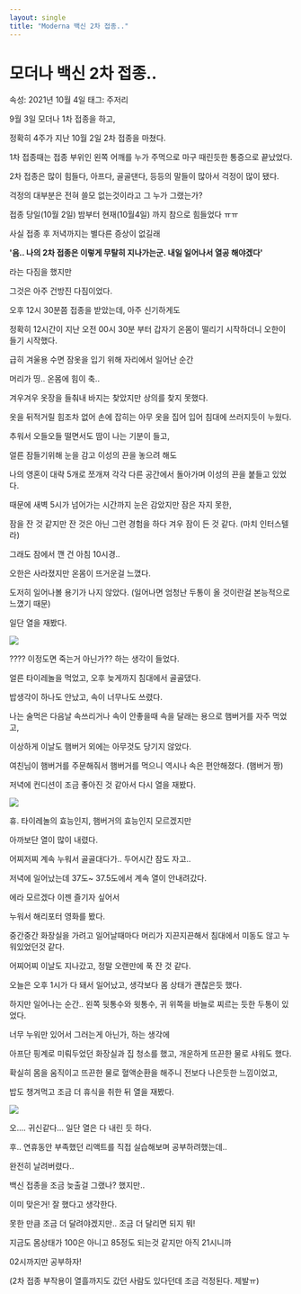 ```yaml
---
layout: single
title: "Moderna 백신 2차 접종.."
---
```


# 모더나 백신 2차 접종..

속성: 2021년 10월 4일
태그: 주저리

9월 3일 모더나 1차 접종을 하고,

정확히 4주가 지난 10월 2일 2차 접종을 마쳤다.

1차 접종때는 접종 부위인 왼쪽 어깨를 누가 주먹으로 마구 때린듯한 통증으로 끝났었다.

2차 접종은 많이 힘들다, 아프다, 골골댄다, 등등의 말들이 많아서 걱정이 많이 됐다.

걱정의 대부분은 전혀 쓸모 없는것이라고 그 누가 그랬는가?

접종 당일(10월 2일) 밤부터 현재(10월4일) 까지 참으로 힘들었다 ㅠㅠ

사실 접종 후 저녁까지는 별다른 증상이 없길래

**'음.. 나의 2차 접종은 이렇게 무탈히 지나가는군. 내일 일어나서 열공 해야겠다'**

라는 다짐을 했지만

그것은 아주 건방진 다짐이었다.

오후 12시 30분쯤 접종을 받았는데, 아주 신기하게도

정확히 12시간이 지난 오전 00시 30분 부터 갑자기 온몸이 떨리기 시작하더니 오한이 들기 시작했다.

급히 겨울용 수면 잠옷을 입기 위해 자리에서 일어난 순간

머리가 띵.. 온몸에 힘이 축..

겨우겨우 옷장을 들춰내 바지는 찾았지만 상의를 찾지 못했다.

옷을 뒤적거릴 힘조차 없어 손에 잡히는 아무 옷을 집어 입어 침대에 쓰러지듯이 누웠다.

추워서 오들오들 떨면서도 땀이 나는 기분이 들고,

얼른 잠들기위해 눈을 감고 이성의 끈을 놓으려 해도

나의 영혼이 대략 5개로 쪼개져 각각 다른 공간에서 돌아가며 이성의 끈을 붙들고 있었다.

때문에 새벽 5시가 넘어가는 시간까지 눈은 감았지만 잠은 자지 못한,

잠을 잔 것 같지만 잔 것은 아닌 그런 경험을 하다 겨우 잠이 든 것 같다. (마치 인터스텔라)

그래도 잠에서 깬 건 아침 10시경..

오한은 사라졌지만 온몸이 뜨거운걸 느꼈다.

도저히 일어나볼 용기가 나지 않았다. (일어나면 엄청난 두통이 올 것이란걸 본능적으로 느꼈기 때문)

일단 열을 재봤다.

![](https://images.velog.io/images/skagns211/post/cde85775-6667-42cb-bda2-db5ebd7e2f09/%E1%84%89%E1%85%B3%E1%84%8F%E1%85%B3%E1%84%85%E1%85%B5%E1%86%AB%E1%84%89%E1%85%A3%E1%86%BA%202021-10-04%2021.07.54.png)

???? 이정도면 죽는거 아닌가?? 하는 생각이 들었다.

얼른 타이레놀을 먹었고, 오후 늦게까지 침대에서 골골댔다.

밥생각이 하나도 안났고, 속이 너무나도 쓰렸다.

나는 술먹은 다음날 속쓰리거나 속이 안좋을때 속을 달래는 용으로 햄버거를 자주 먹었고,

이상하게 이날도 햄버거 외에는 아무것도 당기지 않았다.

여친님이 햄버거를 주문해줘서 햄버거를 먹으니 역시나 속은 편안해졌다. (햄버거 짱)

저녁에 컨디션이 조금 좋아진 것 같아서 다시 열을 재봤다.

![](https://images.velog.io/images/skagns211/post/c5c5cf20-c652-4272-a045-a0ee6ae088cb/%E1%84%89%E1%85%B3%E1%84%8F%E1%85%B3%E1%84%85%E1%85%B5%E1%86%AB%E1%84%89%E1%85%A3%E1%86%BA%202021-10-04%2021.08.09.png)

휴. 타이레놀의 효능인지, 햄버거의 효능인지 모르겠지만

아까보단 열이 많이 내렸다.

어찌저찌 계속 누워서 골골대다가.. 두어시간 잠도 자고..

저녁에 일어났는데 37도~ 37.5도에서 계속 열이 안내려갔다.

에라 모르겠다 이젠 즐기자 싶어서

누워서 해리포터 영화를 봤다.

중간중간 화장실을 가려고 일어날때마다 머리가 지끈지끈해서 침대에서 미동도 않고 누워있었던것 같다.

어찌어찌 이날도 지나갔고, 정말 오랜만에 푹 잔 것 같다.

오늘은 오후 1시가 다 돼서 일어났고, 생각보다 몸 상태가 괜찮은듯 했다.

하지만 일어나는 순간.. 왼쪽 뒷통수와 윗통수, 귀 위쪽을 바늘로 찌르는 듯한 두통이 있었다.

너무 누워만 있어서 그러는게 아닌가, 하는 생각에

아프단 핑계로 미뤄두었던 화장실과 집 청소를 했고, 개운하게 뜨끈한 물로 샤워도 했다.

확실히 몸을 움직이고 뜨끈한 물로 혈액순환을 해주니 전보다 나은듯한 느낌이었고,

밥도 챙겨먹고 조금 더 휴식을 취한 뒤 열을 재봤다.

![](https://images.velog.io/images/skagns211/post/c5c5cf20-c652-4272-a045-a0ee6ae088cb/%E1%84%89%E1%85%B3%E1%84%8F%E1%85%B3%E1%84%85%E1%85%B5%E1%86%AB%E1%84%89%E1%85%A3%E1%86%BA%202021-10-04%2021.08.09.png)

오.... 귀신같다... 일단 열은 다 내린 듯 하다.

후.. 연휴동안 부족했던 리액트를 직접 실습해보며 공부하려했는데..

완전히 날려버렸다..

백신 접종을 조금 늦출걸 그랬나? 했지만..

이미 맞은거! 잘 했다고 생각한다.

못한 만큼 조금 더 달려야겠지만.. 조금 더 달리면 되지 뭐!

지금도 몸상태가 100은 아니고 85정도 되는것 같지만 아직 21시니까

02시까지만 공부하자!

(2차 접종 부작용이 열흘까지도 갔던 사람도 있다던데 조금 걱정된다. 제발ㅠ)
